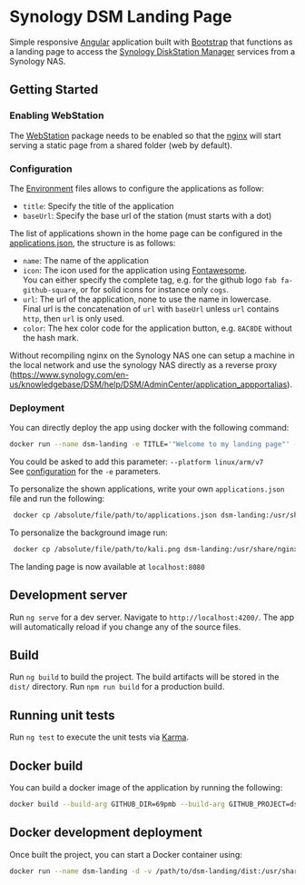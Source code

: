 # Synology DSM Landing Page

Simple responsive [Angular](https://angular.io) application built with [Bootstrap](https://getbootstrap.com/) that functions as a landing page to access the [Synology DiskStation Manager](https://www.synology.com/en-us/dsm) services from a Synology NAS.

## Getting Started

### Enabling WebStation

The [WebStation](https://www.synology.com/en-global/dsm/packages/WebStation) package needs to be enabled so that the [nginx](https://www.nginx.com/) will start serving a static page from a shared folder (web by default).

### Configuration

The [Environment](./src/assets/env.js) files allows to configure the applications as follow:

* `title`: Specify the title of the application
* `baseUrl`: Specify the base url of the station (must starts with a dot)

The list of applications shown in the home page can be configured in the [applications.json](./src/assets/applications.json), the structure is as follows:

* `name`: The name of the application
* `icon`: The icon used for the application using [Fontawesome](https://fontawesome.com/v5.15/icons?d=gallery&p=2&m=free).  
You can either specify the complete tag, e.g. for the github logo `fab fa-github-square`, or for solid icons for instance only `cogs`.
* `url`: The url of the application, none to use the name in lowercase.  
Final url is the concatenation of `url` with `baseUrl` unless `url` contains `http`, then `url` is only used.
* `color`: The hex color code for the application button, e.g. `8AC8DE` without the hash mark.

Without recompiling nginx on the Synology NAS one can setup a machine in the local network and use the synology NAS directly as a reverse proxy (https://www.synology.com/en-us/knowledgebase/DSM/help/DSM/AdminCenter/application_appportalias).

### Deployment

You can directly deploy the app using docker with the following command:  
```bash
docker run --name dsm-landing -e TITLE='"Welcome to my landing page"' -e BASE_URL='".my.domain.com"' -d -p 8080:8080 -t pmb69/dsm-landing:0.1.3
```
You could be asked to add this parameter: `--platform linux/arm/v7`  
See [configuration](README.md#Configuration) for the `-e` parameters.  

To personalize the shown applications, write your own `applications.json` file and run the following:  
```bash
 docker cp /absolute/file/path/to/applications.json dsm-landing:/usr/share/nginx/html/assets
```
To personalize the background image run:  
```bash
 docker cp /absolute/file/path/to/kali.png dsm-landing:/usr/share/nginx/html/assets
```

The landing page is now available at `localhost:8080`

## Development server

Run `ng serve` for a dev server. Navigate to `http://localhost:4200/`. The app will automatically reload if you change any of the source files.

## Build

Run `ng build` to build the project. The build artifacts will be stored in the `dist/` directory. Run `npm run build` for a production build.

## Running unit tests

Run `ng test` to execute the unit tests via [Karma](https://karma-runner.github.io).

## Docker build

You can build a docker image of the application by running the following:  
```bash
docker build --build-arg GITHUB_DIR=69pmb --build-arg GITHUB_PROJECT=dsm-landing --build-arg GITHUB_HASH=master -t dsm-landing https://raw.githubusercontent.com/69pmb/Deploy/master/docker/ng-build/Dockerfile
```

## Docker development deployment

Once built the project, you can start a Docker container using:
```bash
docker run --name dsm-landing -d -v /path/to/dsm-landing/dist:/usr/share/nginx/html -t pmb69/ng-nginx:0.1.1
```
